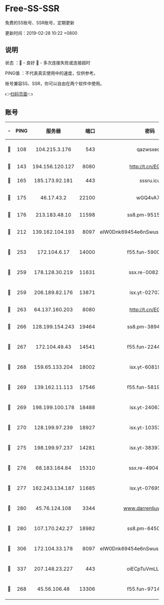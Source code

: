 # Free-SS-SSR

免费的SS账号、SSR账号，定期更新

更新时间：2019-02-28 10:22 +0800

## 说明

状态     ：🙂 - 良好 🙁 - 多次连接失败或连接超时

PING值   ：不代表真实使用中的速度，仅供参考。

账号兼容SS、SSR，你可以自由在两个软件中使用。

👉[扫码页面](https://liesauer.github.io/free-ss-ssr.github.io/)👈

## 账号

|-|PING|服务器|端口|密码|加密方式|区域|
|:----:|:----:|:-----:|-----:|:----:|:----:|:----:|
|🙂|108|104.215.3.176|543|qazwsxedc|aes-256-gcm|JP|
|🙂|143|194.156.120.127|8080|http://t.cn/EGJIyrl|rc4-md5|RU|
|🙂|165|185.173.92.181|443|sssru.icu|rc4-md5|RU|
|🙂|175|46.17.43.2|22100|wGQ4vA7D|aes-256-gcm|RU|
|🙂|176|213.183.48.10|11598|ss8.pm-95154915|rc4-md5|RU|
|🙂|212|139.162.104.193|8097|eIW0Dnk69454e6nSwuspv9DmS201tQ0D|aes-256-cfb|JP|
|🙂|253|172.104.6.17|14000|f55.fun-59001894|aes-256-cfb|US|
|🙂|259|178.128.30.219|11631|ssx.re-00823232|aes-256-cfb|SG|
|🙂|259|206.189.82.176|13871|isx.yt-02707715|aes-256-cfb|SG|
|🙂|263|64.137.160.203|8080|http://t.cn/EGJIyrl|rc4-md5|CA|
|🙂|266|128.199.154.243|19464|ss8.pm-38940883|aes-256-cfb|SG|
|🙂|267|172.104.49.43|14541|f55.fun-22444869|aes-256-cfb|SG|
|🙂|268|159.65.133.204|18002|isx.yt-60819860|aes-256-cfb|SG|
|🙂|269|139.162.11.113|17546|f55.fun-58196479|aes-256-cfb|SG|
|🙂|269|198.199.100.178|18488|isx.yt-24063194|aes-256-cfb|US|
|🙂|270|128.199.97.239|18927|isx.yt-10353502|aes-256-cfb|SG|
|🙂|275|198.199.97.237|14281|isx.yt-38397768|aes-256-cfb|US|
|🙂|276|68.183.164.84|15310|ssx.re-49041728|aes-256-cfb|US|
|🙂|277|162.243.134.187|11685|isx.yt-07695613|aes-256-cfb|US|
|🙂|280|45.76.124.108|3344|www.darrenliuwei.com|aes-256-cfb|AU|
|🙂|280|107.170.242.27|18982|ss8.pm-64506903|aes-256-cfb|US|
|🙂|306|172.104.33.178|8097|eIW0Dnk69454e6nSwuspv9DmS201tQ0D|aes-256-cfb|SG|
|🙂|337|207.148.23.227|443|oiECpTuVmLLxk4Ts|aes-256-cfb|US|
|🙂|268|45.56.106.48|13306|f55.fun-97149903|aes-256-cfb|US|
